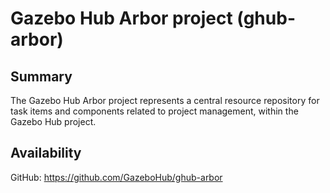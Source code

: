 Gazebo Hub Arbor project (ghub-arbor)
=====================================

## Summary

The Gazebo Hub Arbor project represents a central resource repository
for task items and components related to project management, within
the Gazebo Hub project.

## Availability

GitHub: https://github.com/GazeboHub/ghub-arbor
